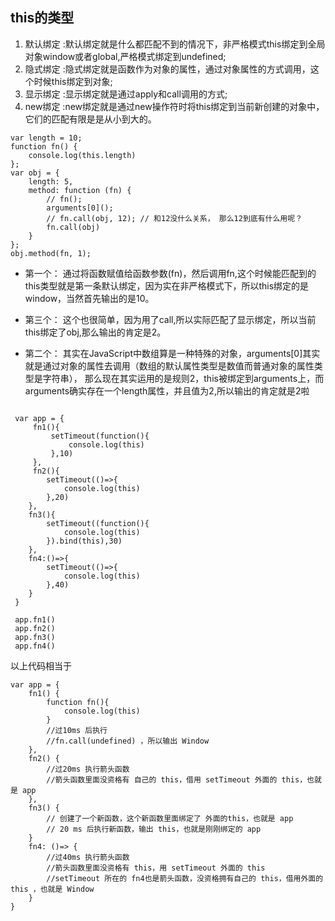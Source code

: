 ## this的类型

1. 默认绑定 :默认绑定就是什么都匹配不到的情况下，非严格模式this绑定到全局对象window或者global,严格模式绑定到undefined;
2. 隐式绑定 :隐式绑定就是函数作为对象的属性，通过对象属性的方式调用，这个时候this绑定到对象;
3. 显示绑定 :显示绑定就是通过apply和call调用的方式;
4. new绑定  :new绑定就是通过new操作符时将this绑定到当前新创建的对象中，它们的匹配有限是是从小到大的。

```
var length = 10;
function fn() {
    console.log(this.length)
};
var obj = {
    length: 5, 
    method: function (fn) {
        // fn();
        arguments[0]();
        // fn.call(obj, 12); // 和12没什么关系， 那么12到底有什么用呢？
        fn.call(obj)
    }
};
obj.method(fn, 1);

```
 * 第一个： 通过将函数赋值给函数参数(fn)，然后调用fn,这个时候能匹配到的this类型就是第一条默认绑定，因为实在非严格模式下，所以this绑定的是window，当然首先输出的是10。

 * 第三个： 这个也很简单，因为用了call,所以实际匹配了显示绑定，所以当前this绑定了obj,那么输出的肯定是2。
 * 第二个： 其实在JavaScript中数组算是一种特殊的对象，arguments[0]其实就是通过对象的属性去调用（数组的默认属性类型是数值而普通对象的属性类型是字符串），
            那么现在其实运用的是规则2，this被绑定到arguments上，而arguments确实存在一个length属性，并且值为2,所以输出的肯定就是2啦

```

 var app = {
     fn1(){
         setTimeout(function(){
             console.log(this)
         },10)
     },
     fn2(){
        setTimeout(()=>{
            console.log(this)
        },20)
    },
    fn3(){
        setTimeout((function(){
            console.log(this)
        }).bind(this),30)
    },
    fn4:()=>{
        setTimeout(()=>{
            console.log(this)
        },40)
    }
 }

 app.fn1()
 app.fn2()
 app.fn3()
 app.fn4()
 ```

 以上代码相当于

 ```
 var app = {
     fn1() {
         function fn(){
             console.log(this)
         }
         //过10ms 后执行
         //fn.call(undefined) ，所以输出 Window
     },
     fn2() {
         //过20ms 执行箭头函数
         //箭头函数里面没资格有 自己的 this，借用 setTimeout 外面的 this，也就是 app
     },
     fn3() {
         // 创建了一个新函数，这个新函数里面绑定了 外面的this，也就是 app
         // 20 ms 后执行新函数，输出 this，也就是刚刚绑定的 app    
     }
     fn4: ()=> {
         //过40ms 执行箭头函数
         //箭头函数里面没资格有 this，用 setTimeout 外面的 this
         //setTimeout 所在的 fn4也是箭头函数，没资格拥有自己的 this，借用外面的 this ，也就是 Window     
     }
 }
 ```